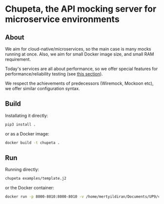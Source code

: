 # Chupeta, the API mocking server for microservice environments

## About

We aim for cloud-native/microservices, so the main case is many mocks running at once. Also, we aim for small Docker
image size, and small RAM requirement.

Today's services are all about performance, so we offer special features for performance/reliability testing
(see [this section](#performancechaos-profiles)).

We respect the achievements of predecessors (Wiremock, Mockoon etc), we offer similar configuration syntax.

## Build

Installating it directly:

```bash
pip3 install .
```

or as a Docker image:

```bash
docker build -t chupeta .
```

## Run

Running directly:

```bash
chupeta examples/template.j2
```

or the Docker container:

```bash
docker run -p 8000-8010:8000-8010 -v /home/mertyildiran/Documents/UP9/chupeta/examples/template.j2:/template.j2 chupeta /template.j2
```
